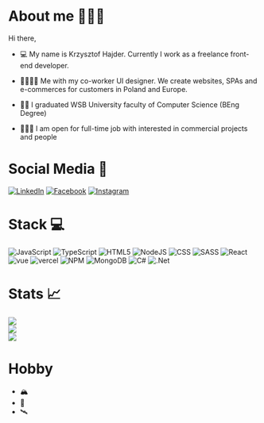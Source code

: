 # About me 🙋🏽‍♂️

Hi there,
- 💻  My name is Krzysztof Hajder. Currently I work as a freelance front-end developer.

- 🫱🏽‍🫲🏻 Me with my co-worker UI designer. We create websites, SPAs and e-commerces for customers in Poland and Europe. 

- 👨‍🎓 I graduated WSB University faculty of Computer Science (BEng Degree) 

- 👨🏽‍💻 I am open for full-time job with interested in commercial projects and people

# Social Media 📱 

[![LinkedIn](https://img.shields.io/badge/LinkedIn-%230077B5.svg?logo=linkedin&logoColor=white)](https://www.linkedin.com/in/krzysztofhajder) 
[![Facebook](https://img.shields.io/badge/Facebook-%231877F2.svg?logo=Facebook&logoColor=white)](https://www.facebook.com/hajzeer/) 
[![Instagram](https://img.shields.io/badge/Instagram-%23E4405F.svg?logo=Instagram&logoColor=white)](https://www.instagram.com/krzysiuhajder/) 

# Stack 💻 

![JavaScript](https://img.shields.io/badge/javascript-%23323330.svg?style=for-the-badge&logo=javascript&logoColor=%23F7DF1E) 
![TypeScript](https://img.shields.io/badge/typescript-%23007ACC.svg?style=for-the-badge&logo=typescript&logoColor=white) 
![HTML5](https://img.shields.io/badge/html5-%23E34F26.svg?style=for-the-badge&logo=html5&logoColor=white) 
![NodeJS](https://img.shields.io/badge/node.js-6DA55F?style=for-the-badge&logo=node.js&logoColor=white) 
![CSS](https://img.shields.io/badge/CSS3-1572B6?style=for-the-badge&logo=css3&logoColor=white)
![SASS](https://img.shields.io/badge/Sass-CC6699?style=for-the-badge&logo=sass&logoColor=white)
![React](https://img.shields.io/badge/React-20232A?style=for-the-badge&logo=react&logoColor=61DAFB)
![vue](https://img.shields.io/badge/Vue.js-35495E?style=for-the-badge&logo=vue.js&logoColor=4FC08D)
![vercel](https://img.shields.io/badge/Vercel-000000?style=for-the-badge&logo=vercel&logoColor=white)
![NPM](https://img.shields.io/badge/NPM-%23000000.svg?style=for-the-badge&logo=npm&logoColor=white) 
![MongoDB](https://img.shields.io/badge/MongoDB-%234ea94b.svg?style=for-the-badge&logo=mongodb&logoColor=white)
![C#](https://img.shields.io/badge/c%23-%23239120.svg?style=for-the-badge&logo=c-sharp&logoColor=white) 
![.Net](https://img.shields.io/badge/.NET-5C2D91?style=for-the-badge&logo=.net&logoColor=white) 

# Stats 📈
![](https://github-readme-stats.vercel.app/api?username=hajzeer&theme=dark&hide_border=true&include_all_commits=true&count_private=true)<br/>
![](https://github-readme-streak-stats.herokuapp.com/?user=hajzeer&theme=dark&hide_border=true)<br/>
![](https://github-readme-stats.vercel.app/api/top-langs/?username=hajzeer&theme=dark&hide_border=true&include_all_commits=true&count_private=true&layout=compact)

# Hobby

- 🏔️ 
- 🏀
- 🛰️

<!--
**hajzeer/hajzeer** is a ✨ _special_ ✨ repository because its `README.md` (this file) appears on your GitHub profile.

Here are some ideas to get you started:

- 🔭 I’m currently working on ...
- 🌱 I’m currently learning ...
- 👯 I’m looking to collaborate on ...
- 🤔 I’m looking for help with ...
- 💬 Ask me about ...
- 📫 How to reach me: ...
- 😄 Pronouns: ...
- ⚡ Fun fact: ...
-->
